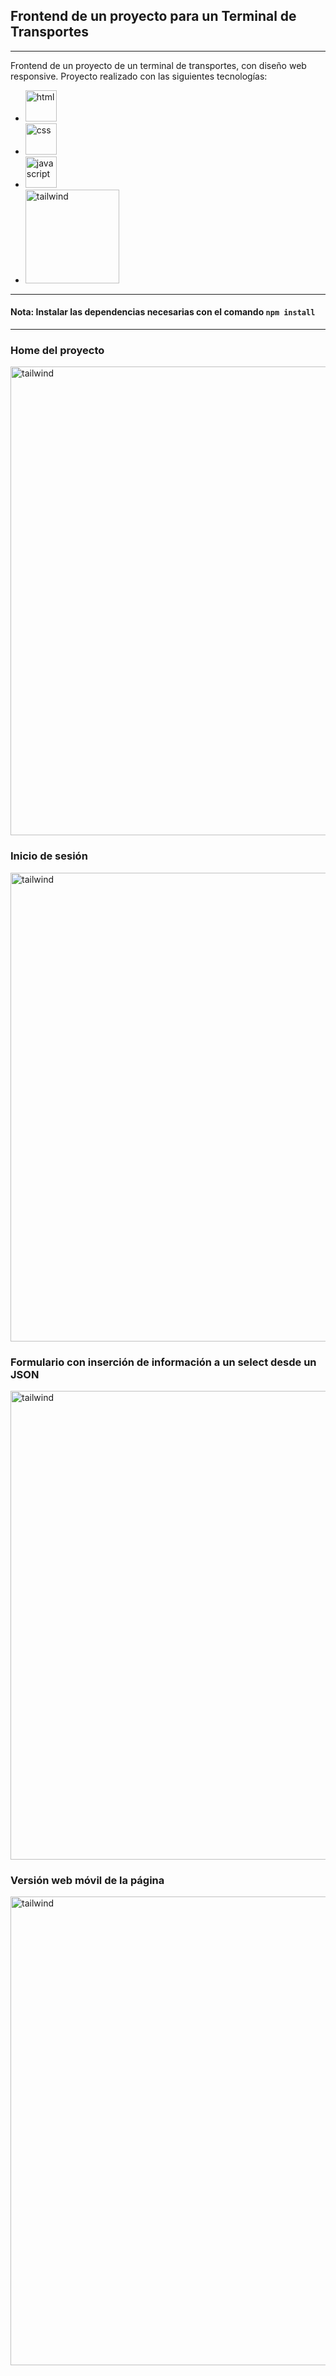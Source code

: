 ## Frontend de un proyecto para un Terminal de Transportes
------------
Frontend de un proyecto de un terminal de transportes, con diseño web responsive.
Proyecto realizado con las siguientes tecnologías: 
- <img src="https://i.imgur.com/HFjNqUJ.png" alt="html" width="50"/>

- <img src ="https://img.icons8.com/color/48/000000/css3.png" alt= "css" width = "50"/>
-  <img src ="https://img.icons8.com/color/48/000000/javascript--v1.png" alt= "javascript" width = "50"/>  
- <img src ="https://getlogovector.com/wp-content/uploads/2021/01/tailwind-css-logo-vector.png" alt= "tailwind" width = "150"/>

------------


#### Nota: Instalar las dependencias necesarias con el comando `npm install`

------------



### Home del proyecto

<img src ="https://i.imgur.com/qYJsHj6.jpg" alt= "tailwind" width = "750"/>

### Inicio de sesión

<img src ="https://imgur.com/fcnbonY.jpg" alt= "tailwind" width = "750"/>

### Formulario con inserción de información a un select desde un JSON

<img src ="https://imgur.com/tNzMkJV.jpg" alt= "tailwind" width = "750"/>

### Versión web móvil de la página

<img src ="https://imgur.com/MZOqIDA.jpg" alt= "tailwind" width = "750"/>
